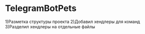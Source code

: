 # TelegramBotPets
1)Разметка структуры проекта
2)Добавил хендлеры для команд
3)Разделил хендлеры на отдельные файлы
